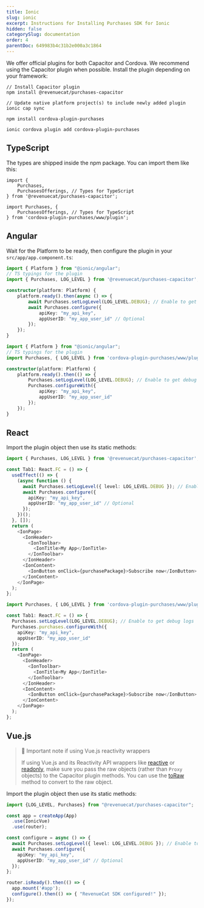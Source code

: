 ```yaml
---
title: Ionic
slug: ionic
excerpt: Instructions for Installing Purchases SDK for Ionic
hidden: false
categorySlug: documentation
order: 4
parentDoc: 649983b4c31b2e000a3c1864
---
```


We offer official plugins for both Capacitor and Cordova. We recommend using the Capacitor plugin when possible. Install the plugin depending on your framework:

```text Capacitor
// Install Capacitor plugin
npm install @revenuecat/purchases-capacitor

// Update native platform project(s) to include newly added plugin
ionic cap sync
```
```text Cordova
npm install cordova-plugin-purchases

ionic cordova plugin add cordova-plugin-purchases
```

## TypeScript

The types are shipped inside the npm package. You can import them like this:

```text Capacitor Typescript types
import {
    Purchases,
    PurchasesOfferings, // Types for TypeScript
} from '@revenuecat/purchases-capacitor';
```
```text Cordova Typescript types
import Purchases, {
    PurchasesOfferings, // Types for TypeScript
} from 'cordova-plugin-purchases/www/plugin';
```

## Angular

Wait for the Platform to be ready, then configure the plugin in your `src/app/app.component.ts`:

```typescript Capacitor
import { Platform } from "@ionic/angular";
// TS typings for the plugin
import { Purchases, LOG_LEVEL } from '@revenuecat/purchases-capacitor';

constructor(platform: Platform) {
    platform.ready().then(async () => {
        await Purchases.setLogLevel(LOG_LEVEL.DEBUG); // Enable to get debug logs
        await Purchases.configure({
            apiKey: "my_api_key",
            appUserID: "my_app_user_id" // Optional
        });
    });
}
```
```typescript Cordova
import { Platform } from "@ionic/angular";
// TS typings for the plugin
import Purchases, { LOG_LEVEL } from 'cordova-plugin-purchases/www/plugin';

constructor(platform: Platform) {
    platform.ready().then(() => {
        Purchases.setLogLevel(LOG_LEVEL.DEBUG); // Enable to get debug logs
        Purchases.configureWith({
            apiKey: "my_api_key",
            appUserID: "my_app_user_id"
        });
    });
}
```

## React

Import the plugin object then use its static methods:

```typescript Capacitor
import { Purchases, LOG_LEVEL } from '@revenuecat/purchases-capacitor';

const Tab1: React.FC = () => {
  useEffect(() => {
    (async function () {
      await Purchases.setLogLevel({ level: LOG_LEVEL.DEBUG }); // Enable to get debug logs
      await Purchases.configure({
        apiKey: "my_api_key",
        appUserID: "my_app_user_id" // Optional
      });
    })();
  }, []);
  return (
    <IonPage>
      <IonHeader>
        <IonToolbar>
          <IonTitle>My App</IonTitle>
        </IonToolbar>
      </IonHeader>
      <IonContent>
        <IonButton onClick={purchasePackage}>Subscribe now</IonButton>
      </IonContent>
    </IonPage>
  );
};
```
```typescript Cordova
import Purchases, { LOG_LEVEL } from 'cordova-plugin-purchases/www/plugin';

const Tab1: React.FC = () => {
  Purchases.setLogLevel(LOG_LEVEL.DEBUG); // Enable to get debug logs
  Purchases.purchases.configureWith({
    apiKey: "my_api_key",
    appUserID: "my_app_user_id"
  });
  return (
    <IonPage>
      <IonHeader>
        <IonToolbar>
          <IonTitle>My App</IonTitle>
        </IonToolbar>
      </IonHeader>
      <IonContent>
        <IonButton onClick={purchasePackage}>Subscribe now</IonButton>
      </IonContent>
    </IonPage>
  );
};
```

## Vue.js

> 🚧 Important note if using Vue.js reactivity wrappers
> 
> If using Vue.js and its Reactivity API wrappers like [reactive](https://vuejs.org/api/reactivity-core.html#reactive) or [readonly](https://vuejs.org/api/reactivity-core.html#readonly), make sure you pass the raw objects (rather than `Proxy` objects) to the Capacitor plugin methods. You can use the [toRaw](https://vuejs.org/api/reactivity-advanced.html#toraw) method to convert to the raw object.

Import the plugin object then use its static methods:

```typescript Capacitor
import {LOG_LEVEL, Purchases} from "@revenuecat/purchases-capacitor";

const app = createApp(App)
  .use(IonicVue)
  .use(router);

const configure = async () => {
  await Purchases.setLogLevel({ level: LOG_LEVEL.DEBUG }); // Enable to get debug logs
  await Purchases.configure({
    apiKey: "my_api_key",
    appUserID: "my_app_user_id" // Optional
  });
};

router.isReady().then(() => {
  app.mount('#app');
  configure().then(() => { "RevenueCat SDK configured!" });
});
```
